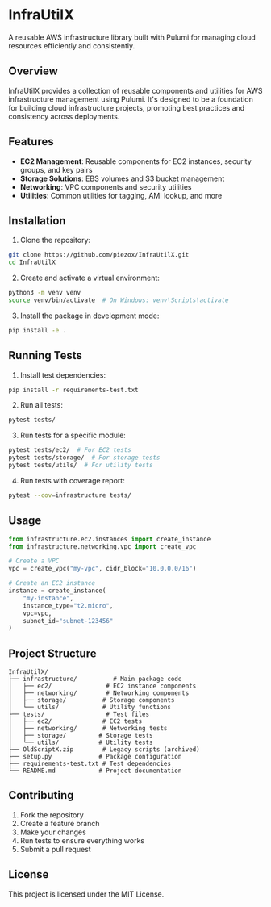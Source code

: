 # InfraUtilX

A reusable AWS infrastructure library built with Pulumi for managing cloud resources efficiently and consistently.

## Overview

InfraUtilX provides a collection of reusable components and utilities for AWS infrastructure management using Pulumi. It's designed to be a foundation for building cloud infrastructure projects, promoting best practices and consistency across deployments.

## Features

- **EC2 Management**: Reusable components for EC2 instances, security groups, and key pairs
- **Storage Solutions**: EBS volumes and S3 bucket management
- **Networking**: VPC components and security utilities
- **Utilities**: Common utilities for tagging, AMI lookup, and more

## Installation

1. Clone the repository:
```bash
git clone https://github.com/piezox/InfraUtilX.git
cd InfraUtilX
```

2. Create and activate a virtual environment:
```bash
python3 -m venv venv
source venv/bin/activate  # On Windows: venv\Scripts\activate
```

3. Install the package in development mode:
```bash
pip install -e .
```

## Running Tests

1. Install test dependencies:
```bash
pip install -r requirements-test.txt
```

2. Run all tests:
```bash
pytest tests/
```

3. Run tests for a specific module:
```bash
pytest tests/ec2/  # For EC2 tests
pytest tests/storage/  # For storage tests
pytest tests/utils/  # For utility tests
```

4. Run tests with coverage report:
```bash
pytest --cov=infrastructure tests/
```

## Usage

```python
from infrastructure.ec2.instances import create_instance
from infrastructure.networking.vpc import create_vpc

# Create a VPC
vpc = create_vpc("my-vpc", cidr_block="10.0.0.0/16")

# Create an EC2 instance
instance = create_instance(
    "my-instance",
    instance_type="t2.micro",
    vpc=vpc,
    subnet_id="subnet-123456"
)
```

## Project Structure

```
InfraUtilX/
├── infrastructure/          # Main package code
│   ├── ec2/               # EC2 instance components
│   ├── networking/        # Networking components
│   ├── storage/          # Storage components
│   └── utils/            # Utility functions
├── tests/                 # Test files
│   ├── ec2/              # EC2 tests
│   ├── networking/       # Networking tests
│   ├── storage/         # Storage tests
│   └── utils/           # Utility tests
├── OldScriptX.zip        # Legacy scripts (archived)
├── setup.py             # Package configuration
├── requirements-test.txt # Test dependencies
└── README.md            # Project documentation
```

## Contributing

1. Fork the repository
2. Create a feature branch
3. Make your changes
4. Run tests to ensure everything works
5. Submit a pull request

## License

This project is licensed under the MIT License.

